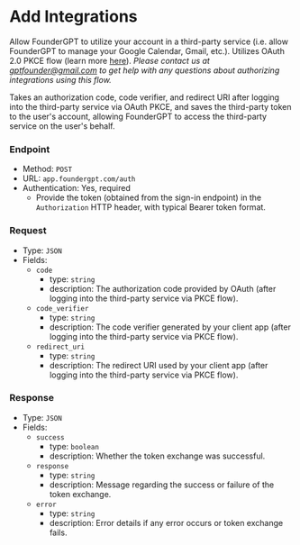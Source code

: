 # Add Integrations

Allow FounderGPT to utilize your account in a third-party service (i.e. allow FounderGPT to manage your Google Calendar, Gmail, etc.). Utilizes OAuth 2.0 PKCE flow (learn more [here](https://oauth.net/2/pkce/)). _Please contact us at gptfounder@gmail.com to get help with any questions about authorizing integrations using this flow._

Takes an authorization code, code verifier, and redirect URI after logging into the third-party service via OAuth PKCE, and saves the third-party token to the user's account, allowing FounderGPT to access the third-party service on the user's behalf.

### Endpoint

-   Method: `POST`
-   URL: `app.foundergpt.com/auth`
-   Authentication: Yes, required
    -   Provide the token (obtained from the sign-in endpoint) in the `Authorization` HTTP header, with typical Bearer token format.

### Request

-   Type: `JSON`
-   Fields:
    -   `code`
        -   type: `string`
        -   description: The authorization code provided by OAuth (after logging into the third-party service via PKCE flow).
    -   `code_verifier`
        -   type: `string`
        -   description: The code verifier generated by your client app (after logging into the third-party service via PKCE flow).
    -   `redirect_uri`
        -   type: `string`
        -   description: The redirect URI used by your client app (after logging into the third-party service via PKCE flow).

### Response

-   Type: `JSON`
-   Fields:
    -   `success`
        -   type: `boolean`
        -   description: Whether the token exchange was successful.
    -   `response`
        -   type: `string`
        -   description: Message regarding the success or failure of the token exchange.
    -   `error`
        -   type: `string`
        -   description: Error details if any error occurs or token exchange fails.
